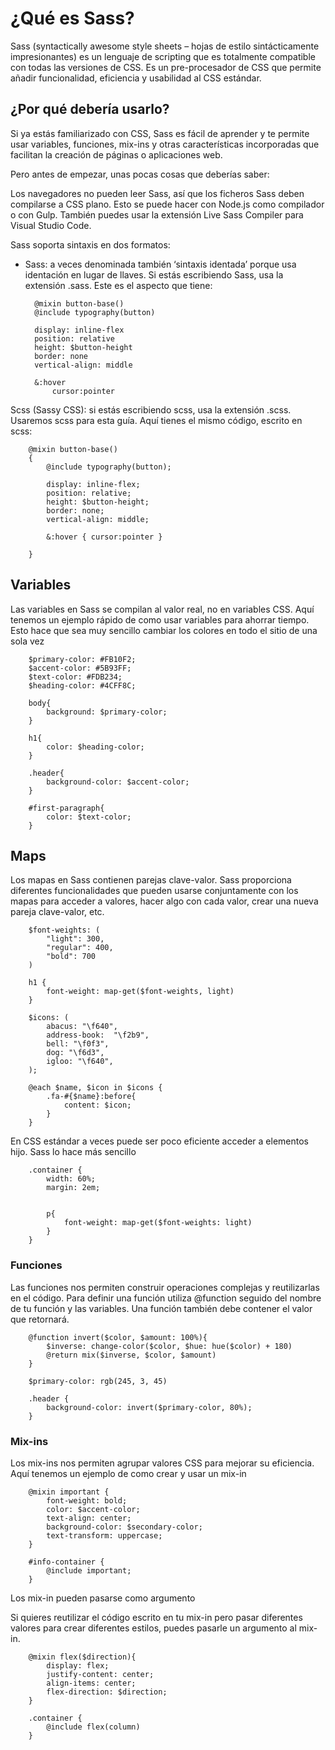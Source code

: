 # ¿Qué es Sass?

Sass (syntactically awesome style sheets – hojas de estilo sintácticamente impresionantes) es un lenguaje de scripting que es totalmente compatible con todas las versiones de CSS. Es un pre-procesador de CSS que permite añadir funcionalidad, eficiencia y usabilidad al CSS estándar.

## ¿Por qué debería usarlo?

Si ya estás familiarizado con CSS, Sass es fácil de aprender y te permite usar variables, funciones, mix-ins y otras características incorporadas que facilitan la creación de páginas o aplicaciones web.

Pero antes de empezar, unas pocas cosas que deberías saber:

Los navegadores no pueden leer Sass, así que los ficheros Sass deben compilarse a CSS plano. Esto se puede hacer con Node.js como compilador o con Gulp. También puedes usar la extensión Live Sass Compiler para Visual Studio Code.

Sass soporta sintaxis en dos formatos:

- Sass: a veces denominada también ‘sintaxis identada’ porque usa identación en lugar de llaves. Si estás escribiendo Sass, usa la extensión .sass. Este es el aspecto que tiene:

        @mixin button-base()
        @include typography(button)

        display: inline-flex
        position: relative
        height: $button-height
        border: none
        vertical-align: middle

        &:hover
            cursor:pointer

Scss (Sassy CSS): si estás escribiendo scss, usa la extensión .scss. Usaremos scss para esta guía. Aquí tienes el mismo código, escrito en scss:

        @mixin button-base()
        {
            @include typography(button);

            display: inline-flex;
            position: relative;
            height: $button-height;
            border: none;
            vertical-align: middle;

            &:hover { cursor:pointer }
               
        }

## Variables

Las variables en Sass se compilan al valor real, no en variables CSS. Aquí tenemos un ejemplo rápido de como usar variables para ahorrar tiempo. Esto hace que sea muy sencillo cambiar los colores en todo el sitio de una sola vez

        $primary-color: #FB10F2;
        $accent-color: #5B93FF;
        $text-color: #FDB234;
        $heading-color: #4CFF8C;

        body{
            background: $primary-color;
        }

        h1{
            color: $heading-color;
        }

        .header{
            background-color: $accent-color;
        }

        #first-paragraph{
            color: $text-color;
        }

## Maps

Los mapas en Sass contienen parejas clave-valor. Sass proporciona diferentes funcionalidades que pueden usarse conjuntamente con los mapas para acceder a valores, hacer algo con cada valor, crear una nueva pareja clave-valor, etc.

        $font-weights: (
            "light": 300,
            "regular": 400,
            "bold": 700
        )

        h1 {
            font-weight: map-get($font-weights, light)
        }

        $icons: (
            abacus: "\f640",
            address-book:  "\f2b9",
            bell: "\f0f3",
            dog: "\f6d3",
            igloo: "\f640",
        );

        @each $name, $icon in $icons {
            .fa-#{$name}:before{
                content: $icon;
            }
        }

En CSS estándar a veces puede ser poco eficiente acceder a elementos hijo. Sass lo hace más sencillo

        .container {
            width: 60%;
            margin: 2em;
       

            p{
                font-weight: map-get($font-weights: light)
            }
        }

### Funciones

Las funciones nos permiten construir operaciones complejas y reutilizarlas en el código. Para definir una función utiliza @function seguido del nombre de tu función y las variables. Una función también debe contener el valor que retornará.

        @function invert($color, $amount: 100%){
            $inverse: change-color($color, $hue: hue($color) + 180)
            @return mix($inverse, $color, $amount)
        }

        $primary-color: rgb(245, 3, 45)

        .header {
            background-color: invert($primary-color, 80%);
        }

### Mix-ins

Los mix-ins nos permiten agrupar valores CSS para mejorar su eficiencia. Aquí tenemos un ejemplo de como crear y usar un mix-in

        @mixin important {
            font-weight: bold;
            color: $accent-color;
            text-align: center;
            background-color: $secondary-color;
            text-transform: uppercase;
        }

        #info-container {
            @include important;
        }

Los mix-in pueden pasarse como argumento

Si quieres reutilizar el código escrito en tu mix-in pero pasar diferentes valores para crear diferentes estilos, puedes pasarle un argumento al mix-in.

        @mixin flex($direction){
            display: flex;
            justify-content: center;
            align-items: center;
            flex-direction: $direction;
        }

        .container {
            @include flex(column)
        }


